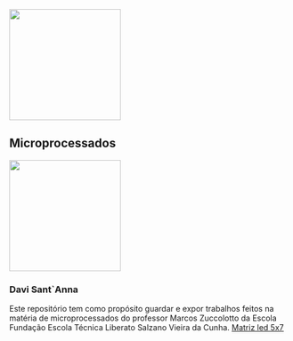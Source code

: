 
<img width="200" src="TRÔ.png">
<h2> Microprocessados</h2>
<img width="200" src="https://www.liberato.com.br/wp-content/uploads/2019/09/logo.png">
<h3> Davi Sant`Anna </h3>
Este repositório tem como propósito guardar e expor trabalhos feitos na matéria de microprocessados do professor Marcos Zuccolotto da Escola Fundação Escola Técnica Liberato Salzano Vieira da Cunha.
<a href="MATRIZ_DE_LEDS_STM32G0/README.md">Matriz led 5x7</a>
